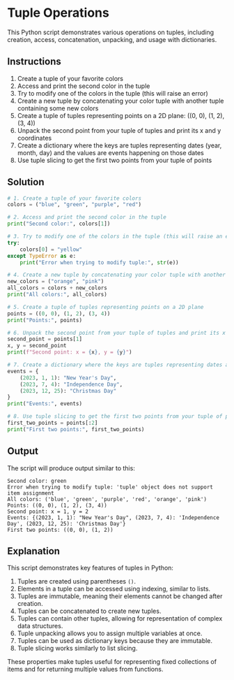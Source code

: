 # Tuple Operations

This Python script demonstrates various operations on tuples, including creation, access, concatenation, unpacking, and usage with dictionaries.

## Instructions

1. Create a tuple of your favorite colors
2. Access and print the second color in the tuple
3. Try to modify one of the colors in the tuple (this will raise an error)
4. Create a new tuple by concatenating your color tuple with another tuple containing some new colors
5. Create a tuple of tuples representing points on a 2D plane: ((0, 0), (1, 2), (3, 4))
6. Unpack the second point from your tuple of tuples and print its x and y coordinates
7. Create a dictionary where the keys are tuples representing dates (year, month, day) and the values are events happening on those dates
8. Use tuple slicing to get the first two points from your tuple of points

## Solution

```python
# 1. Create a tuple of your favorite colors
colors = ("blue", "green", "purple", "red")

# 2. Access and print the second color in the tuple
print("Second color:", colors[1])

# 3. Try to modify one of the colors in the tuple (this will raise an error)
try:
    colors[0] = "yellow"
except TypeError as e:
    print("Error when trying to modify tuple:", str(e))

# 4. Create a new tuple by concatenating your color tuple with another tuple containing some new colors
new_colors = ("orange", "pink")
all_colors = colors + new_colors
print("All colors:", all_colors)

# 5. Create a tuple of tuples representing points on a 2D plane
points = ((0, 0), (1, 2), (3, 4))
print("Points:", points)

# 6. Unpack the second point from your tuple of tuples and print its x and y coordinates
second_point = points[1]
x, y = second_point
print(f"Second point: x = {x}, y = {y}")

# 7. Create a dictionary where the keys are tuples representing dates and the values are events
events = {
    (2023, 1, 1): "New Year's Day",
    (2023, 7, 4): "Independence Day",
    (2023, 12, 25): "Christmas Day"
}
print("Events:", events)

# 8. Use tuple slicing to get the first two points from your tuple of points
first_two_points = points[:2]
print("First two points:", first_two_points)
```

## Output

The script will produce output similar to this:

```
Second color: green
Error when trying to modify tuple: 'tuple' object does not support item assignment
All colors: ('blue', 'green', 'purple', 'red', 'orange', 'pink')
Points: ((0, 0), (1, 2), (3, 4))
Second point: x = 1, y = 2
Events: {(2023, 1, 1): "New Year's Day", (2023, 7, 4): 'Independence Day', (2023, 12, 25): 'Christmas Day'}
First two points: ((0, 0), (1, 2))
```

## Explanation

This script demonstrates key features of tuples in Python:

1. Tuples are created using parentheses `()`.
2. Elements in a tuple can be accessed using indexing, similar to lists.
3. Tuples are immutable, meaning their elements cannot be changed after creation.
4. Tuples can be concatenated to create new tuples.
5. Tuples can contain other tuples, allowing for representation of complex data structures.
6. Tuple unpacking allows you to assign multiple variables at once.
7. Tuples can be used as dictionary keys because they are immutable.
8. Tuple slicing works similarly to list slicing.

These properties make tuples useful for representing fixed collections of items and for returning multiple values from functions.
